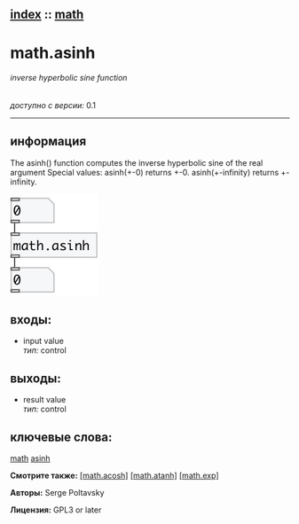 [index](index.html) :: [math](category_math.html)
---

# math.asinh

###### inverse hyperbolic sine function

*доступно с версии:* 0.1

---


## информация
The asinh() function computes the inverse hyperbolic sine of the real argument Special values: asinh(+-0) returns +-0. asinh(+-infinity) returns +-infinity.


[![example](../examples/img/math.asinh.jpg)](../examples/pd/math.asinh.pd)









## входы:

* input value<br>
_тип:_ control



## выходы:

* result value<br>
_тип:_ control



## ключевые слова:

[math](keywords/math.html)
[asinh](keywords/asinh.html)



**Смотрите также:**
[\[math.acosh\]](math.acosh.html)
[\[math.atanh\]](math.atanh.html)
[\[math.exp\]](math.exp.html)




**Авторы:** Serge Poltavsky




**Лицензия:** GPL3 or later





